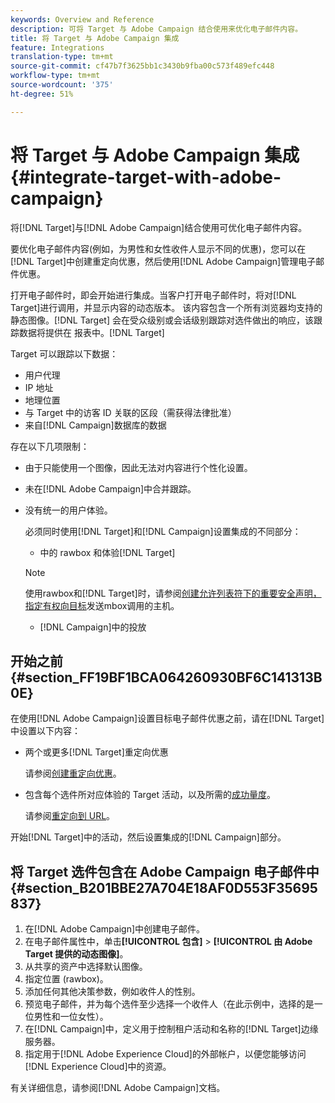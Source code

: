 ```yaml
---
keywords: Overview and Reference
description: 可将 Target 与 Adobe Campaign 结合使用来优化电子邮件内容。
title: 将 Target 与 Adobe Campaign 集成
feature: Integrations
translation-type: tm+mt
source-git-commit: cf47b7f3625bb1c3430b9fba00c573f489efc448
workflow-type: tm+mt
source-wordcount: '375'
ht-degree: 51%

---
```



# 将 Target 与 Adobe Campaign 集成{#integrate-target-with-adobe-campaign}

将[!DNL Target]与[!DNL Adobe Campaign]结合使用可优化电子邮件内容。

要优化电子邮件内容(例如，为男性和女性收件人显示不同的优惠)，您可以在[!DNL Target]中创建重定向优惠，然后使用[!DNL Adobe Campaign]管理电子邮件优惠。

打开电子邮件时，即会开始进行集成。当客户打开电子邮件时，将对[!DNL Target]进行调用，并显示内容的动态版本。 该内容包含一个所有浏览器均支持的静态图像。[!DNL Target] 会在受众级别或会话级别跟踪对选件做出的响应，该跟踪数据将提供在 报表中。[!DNL Target]

Target 可以跟踪以下数据：

* 用户代理
* IP 地址
* 地理位置
* 与 Target 中的访客 ID 关联的区段（需获得法律批准）
* 来自[!DNL Campaign]数据库的数据

存在以下几项限制：

* 由于只能使用一个图像，因此无法对内容进行个性化设置。
* 未在[!DNL Adobe Campaign]中合并跟踪。
* 没有统一的用户体验。

   必须同时使用[!DNL Target]和[!DNL Campaign]设置集成的不同部分：

   *  中的 rawbox 和体验[!DNL Target]
   >[!NOTE]
   >
   >使用rawbox和[!DNL Target]时，请参阅[创建允许列表符下的重要安全声明，指定有权向目标](/help/administrating-target/hosts.md#allowlist)发送mbox调用的主机。

   * [!DNL Campaign]中的投放



## 开始之前 {#section_FF19BF1BCA064260930BF6C141313B0E}

在使用[!DNL Adobe Campaign]设置目标电子邮件优惠之前，请在[!DNL Target]中设置以下内容：

* 两个或更多[!DNL Target]重定向优惠

   请参阅[创建重定向优惠](/help/c-experiences/c-manage-content/offer-redirect.md)。
* 包含每个选件所对应体验的 Target 活动，以及所需的[成功量度](/help/c-activities/r-success-metrics/success-metrics.md)。

   请参阅[重定向到 URL](/help/c-experiences/c-visual-experience-composer/redirect-offer.md)。

开始[!DNL Target]中的活动，然后设置集成的[!DNL Campaign]部分。

## 将 Target 选件包含在 Adobe Campaign 电子邮件中 {#section_B201BBE27A704E18AF0D553F35695837}

1. 在[!DNL Adobe Campaign]中创建电子邮件。
1. 在电子邮件属性中，单击&#x200B;**[!UICONTROL 包含]** > **[!UICONTROL 由 Adobe Target 提供的动态图像]**。
1. 从共享的资产中选择默认图像。
1. 指定位置 (rawbox)。
1. 添加任何其他决策参数，例如收件人的性别。
1. 预览电子邮件，并为每个选件至少选择一个收件人（在此示例中，选择的是一位男性和一位女性）。
1. 在[!DNL Campaign]中，定义用于控制租户活动和名称的[!DNL Target]边缘服务器。
1. 指定用于[!DNL Adobe Experience Cloud]的外部帐户，以便您能够访问[!DNL Experience Cloud]中的资源。

有关详细信息，请参阅[!DNL Adobe Campaign]文档。
